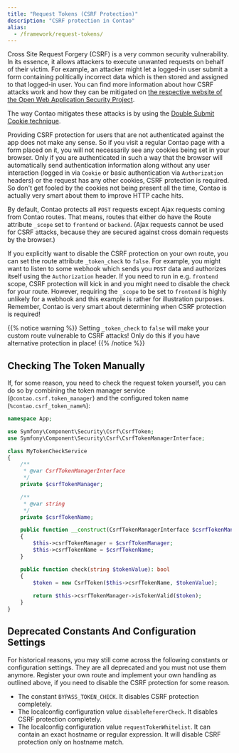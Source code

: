 ```yaml
---
title: "Request Tokens (CSRF Protection)"
description: "CSRF protection in Contao"
alias:
  - /framework/request-tokens/
---
```


Cross Site Request Forgery (CSRF) is a very common security vulnerability. In its essence, it allows attackers to 
execute unwanted requests on behalf of their victim.
For example, an attacker might let a logged-in user submit a form containing politically incorrect data which is
then stored and assigned to that logged-in user.
You can find more information about how CSRF attacks work and how they can be mitigated on [the respective
website of the Open Web Application Security Project][OWASP_CSRF].

The way Contao mitigates these attacks is by using the [Double Submit Cookie technique][OWASP_Double_Submit_Cookie].

Providing CSRF protection for users that are not authenticated against the app does not make any sense. So if you
visit a regular Contao page with a form placed on it, you will not necessarily see any cookies being set in your
browser. Only if you are authenticated in such a way that the browser will automatically send authentication information
along without any user interaction (logged in via `Cookie` or basic authentication  via `Authorization` headers) or the
request has any other cookies, CSRF protection is required. So don't get fooled by the cookies not being present all the time, Contao is actually very smart about them to improve HTTP cache hits.

By default, Contao protects all `POST` requests except Ajax requests coming from Contao routes. That means, routes that
either do have the Route attribute `_scope` set to `frontend` or `backend`. (Ajax requests cannot be used for CSRF attacks,
because they are secured against cross domain requests by the browser.)

If you explicitly want to disable the CSRF protection on your own route, you can set the route attribute `_token_check`
to `false`.
For example, you might want to listen to some webhook which sends you `POST` data and authorizes itself using the
`Authorization` header. If you need to run in e.g. `frontend` scope, CSRF protection will kick in and you might need
to disable the check for your route.
However, requiring the `_scope` to be set to `frontend` is highly unlikely for a webhook and this example is rather
for illustration purposes.
Remember, Contao is very smart about determining when CSRF protection is required!

{{% notice warning %}}
Setting `_token_check` to `false` will make your custom route vulnerable to CSRF attacks! Only do this if you have
alternative protection in place!
{{% /notice %}}


## Checking The Token Manually

If, for some reason, you need to check the request token yourself, you can do so by combining the token manager
service (`@contao.csrf.token_manager`) and the configured token name (`%contao.csrf_token_name%`): 

```php
namespace App;

use Symfony\Component\Security\Csrf\CsrfToken;
use Symfony\Component\Security\Csrf\CsrfTokenManagerInterface;

class MyTokenCheckService
{
    /**
     * @var CsrfTokenManagerInterface
     */
    private $csrfTokenManager;

    /**
     * @var string
     */
    private $csrfTokenName;

    public function __construct(CsrfTokenManagerInterface $csrfTokenManager, string $csrfTokenName)
    {
        $this->csrfTokenManager = $csrfTokenManager;
        $this->csrfTokenName = $csrfTokenName;
    }

    public function check(string $tokenValue): bool
    {
        $token = new CsrfToken($this->csrfTokenName, $tokenValue);
    
        return $this->csrfTokenManager->isTokenValid($token);
    }
}
```


## Deprecated Constants And Configuration Settings

For historical reasons, you may still come across the following constants or configuration settings.
They are all deprecated and you must not use them anymore. Register your own route and implement your own
handling as outlined above, if you need to disable the CSRF protection for some reason.

* The constant `BYPASS_TOKEN_CHECK`. It disables CSRF protection completely.
* The localconfig configuration value `disableRefererCheck`. It disables CSRF protection completely.
* The localconfig configuration value `requestTokenWhitelist`. It can contain an exact hostname or regular expression.
  It will disable CSRF protection only on hostname match.


[OWASP_CSRF]: https://owasp.org/www-community/attacks/csrf
[OWASP_Double_Submit_Cookie]: https://owasp.org/www-project-cheat-sheets/cheatsheets/Cross-Site_Request_Forgery_Prevention_Cheat_Sheet#double-submit-cookie
